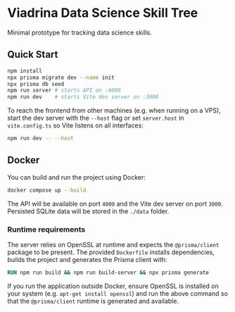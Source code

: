 # Viadrina Data Science Skill Tree

Minimal prototype for tracking data science skills.

## Quick Start

```bash
npm install
npx prisma migrate dev --name init
npx prisma db seed
npm run server # starts API on :4000
npm run dev    # starts Vite dev server on :3000
```

To reach the frontend from other machines (e.g. when running on a VPS),
start the dev server with the `--host` flag or set `server.host` in
`vite.config.ts` so Vite listens on all interfaces:

```bash
npm run dev -- --host
```

## Docker

You can build and run the project using Docker:

```bash
docker compose up --build
```

The API will be available on port `4000` and the Vite dev server on port `3000`.
Persisted SQLite data will be stored in the `./data` folder.

### Runtime requirements

The server relies on OpenSSL at runtime and expects the `@prisma/client` package
to be present. The provided `Dockerfile` installs dependencies, builds the
project and generates the Prisma client with:

```Dockerfile
RUN npm run build && npm run build-server && npx prisma generate
```

If you run the application outside Docker, ensure OpenSSL is installed on your
system (e.g. `apt-get install openssl`) and run the above command so that the
`@prisma/client` runtime is generated and available.
